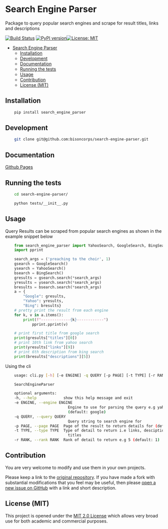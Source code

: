 # Search Engine Parser

Package to query popular search engines and scrape for result titles, links and descriptions

[![Build Status](https://travis-ci.com/bisoncorps/search-engine-parser.svg?branch=master)](https://travis-ci.com/bisoncorps/search-engine-parser) [![PyPI version](https://badge.fury.io/py/search-engine-parser.svg)](https://badge.fury.io/py/search-engine-parser)[![License: MIT](https://img.shields.io/badge/License-MIT-yellow.svg)](https://opensource.org/licenses/MIT)

- [Search Engine Parser](#search-engine-parser)
  - [Installation](#installation)
  - [Development](#development)
  - [Documentation](#documentation)
  - [Running the tests](#running-the-tests)
  - [Usage](#usage)
  - [Contribution](#contribution)
  - [License (MIT)](#license-mit)

## Installation

```bash
    pip install search_engine_parser
```

## Development

```bash
    git clone git@github.com:bisoncorps/search-engine-parser.git
```

## Documentation

[Github Pages](https://bisoncorps.github.io/search-engine-parser)

## Running the tests

```bash
    cd search-engine-parser/
```

```bash
    python tests/__init__.py
```

## Usage

Query Results can be scraped from popular search engines as shown in the example snippet below

```python
    from search_engine_parser import YahooSearch, GoogleSearch, BingSearch
    import pprint

    search_args = ('preaching to the choir', 1)
    gsearch = GoogleSearch()
    ysearch = YahooSearch()
    bsearch = BingSearch()
    gresults = gsearch.search(*search_args)
    yresults = ysearch.search(*search_args)
    bresults = bsearch.search(*search_args)
    a = {
        "Google": gresults,
        "Yahoo": yresults,
        "Bing": bresults}
    # pretty print the result from each engine
    for k, v in a.items():
        print(f"-------------{k}------------")
            pprint.pprint(v)

    # print first title from google search
    print(gresults["titles"][0])
    # print 10th link from yahoo search
    print(yresults["links"][9])
    # print 6th description from bing search
    print(bresults["descriptions"][5])
```

Using the cli

```bash
    usage: cli.py [-h] [-e ENGINE] -q QUERY [-p PAGE] [-t TYPE] [-r RANK]

    SearchEngineParser

    optional arguments:
    -h, --help            show this help message and exit
    -e ENGINE, --engine ENGINE
                            Engine to use for parsing the query e.g yahoo
                            (default: google)
    -q QUERY, --query QUERY
                            Query string to search engine for
    -p PAGE, --page PAGE  Page of the result to return details for (default: 1)
    -t TYPE, --type TYPE  Type of detail to return i.e links, desciptions or
                            titles
    -r RANK, --rank RANK  Rank of detail to return e.g 5 (default: 1)
```

## Contribution

You are very welcome to modify and use them in your own projects.

Please keep a link to the [original repository](https://github.com/bisoncorps/search-engine-parser). If you have made a fork with substantial modifications that you feel may be useful, then please [open a new issue on GitHub](https://github.com/bisoncorps/search-engine-parser/issues) with a link and short description.

## License (MIT)

This project is opened under the [MIT 2.0 License](https://github.com/bisoncorps/search-engine-parser/blob/master/LICENSE) which allows very broad use for both academic and commercial purposes.
